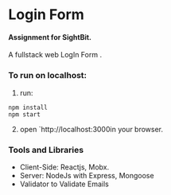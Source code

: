 # Login Form

#### Assignment for SightBit.

A fullstack web LogIn Form .


### To run on localhost:

1. run:

```
npm install
npm start
```
2. open `http://localhost:3000in your browser.

### Tools and Libraries

- Client-Side: Reactjs, Mobx.
- Server: NodeJs with Express, Mongoose 
- Validator to Validate Emails
